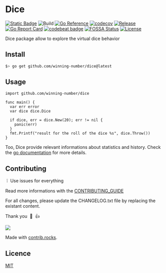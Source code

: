 # Dice

[![Static Badge](https://img.shields.io/badge/project%20use%20codesystem-green?link=https%3A%2F%2Fgithub.com%2Fgofast-pkg%2Fcodesystem)](https://github.com/gofast-pkg/codesystem)
![Build](https://github.com/winning-number/dice/actions/workflows/ci.yml/badge.svg)
[![Go Reference](https://pkg.go.dev/badge/github.com/winning-number/dice.svg)](https://pkg.go.dev/github.com/winning-number/dice)
[![codecov](https://codecov.io/gh/winning-number/dice/branch/main/graph/badge.svg?token=7TCE3QB21E)](https://codecov.io/gh/winning-number/dice)
[![Release](https://img.shields.io/github/release/winning-number/dice?style=flat-square)](https://github.com/winning-number/dice/releases)
[![Go Report Card](https://goreportcard.com/badge/github.com/winning-number/dice)](https://goreportcard.com/report/github.com/winning-number/dice)
[![codebeat badge](https://codebeat.co/badges/12a947eb-2c06-4f39-8e68-6dd316c471da)](https://codebeat.co/projects/github-com-winning-number-dice-main)
[![FOSSA Status](https://app.fossa.com/api/projects/git%2Bgithub.com%2Fwinning-number%2Fdice.svg?type=shield)](https://app.fossa.com/projects/git%2Bgithub.com%2Fwinning-number%2Fdice?ref=badge_shield)
[![License](http://img.shields.io/badge/license-mit-blue.svg?style=flat-square)](https://raw.githubusercontent.com/winning-number/dice/blob/main/LICENSE)

Dice package allow to explore the virtual dice behavior

## Install

``` bash
$> go get github.com/winning-number/dice@latest
```

## Usage

``` Golang
import github.com/winning-number/dice

func main() {
  var err error
  var dice dice.Dice

  if dice, err = dice.New(20); err != nil {
    panic(err)
  }
  fmt.Printf("result for the roll of the dice %s", dice.Throw())
}
```

Too, Dice provide relevant informations about statistics and history.
Check the [go documentation](https://pkg.go.dev/github.com/winning-number/dice) for more details.

## Contributing

&nbsp;:grey_exclamation:&nbsp; Use issues for everything

Read more informations with the [CONTRIBUTING_GUIDE](./.github/CONTRIBUTING.md)

For all changes, please update the CHANGELOG.txt file by replacing the existant content.

Thank you &nbsp;:pray:&nbsp;&nbsp;:+1:&nbsp;

<a href="https://github.com/winning-number/dice/graphs/contributors">
  <img src="https://contrib.rocks/image?repo=winning-number/dice" />
</a>

Made with [contrib.rocks](https://contrib.rocks).

## Licence

[MIT](https://github.com/winning-number/dice/blob/main/LICENSE)
